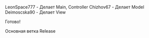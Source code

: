 LeonSpace777 - Делает Main, Controller
Chizhov67 - Делает Model
Deimoscska90 - Делает View

Готово!

Основная ветка Release